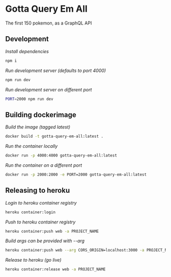 # Gotta Query Em All

The first 150 pokemon, as a GraphQL API

## Development

_Install dependencies_
```bash
npm i
```

_Run development server (defaults to port 4000)_
```bash
npm run dev
```

_Run development server on different port_
```bash
PORT=2000 npm run dev
```

## Building dockerimage

_Build the image (tagged latest)_
```bash
docker build -t gotta-query-em-all:latest .
```

_Run the container locally_
```bash
docker run -p 4000:4000 gotta-query-em-all:latest
```

_Run the container on a different port_
```bash
docker run -p 2000:2000 -e PORT=2000 gotta-query-em-all:latest
```

## Releasing to heroku

_Login to heroku container registry_
```bash
heroku container:login
```

_Push to heroku container registry_
```bash
heroku container:push web -a PROJECT_NAME
```

_Build args can be provided with --arg_
```bash
heroku container:push web --arg CORS_ORIGIN=localhost:3000 -a PROJECT_NAME
```

_Release to heroku (go live)_
```bash
heroku container:release web -a PROJECT_NAME
```
